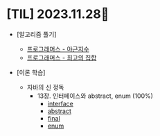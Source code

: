 # [TIL] 2023.11.28📒

 
* [알고리즘 풀기]
  * [프로그래머스 - 야근지수](https://github.com/elephant97/PROGRAMMERS/blob/main/Java/Level%203/%EC%95%BC%EA%B7%BC%EC%A7%80%EC%88%98.java)
  * [프로그래머스 - 최고의 집합](https://github.com/elephant97/PROGRAMMERS/blob/main/Java/Level%203/%EC%B5%9C%EA%B3%A0%EC%9D%98%EC%A7%91%ED%95%A9.java)

* [이론 학습]
  * 자바의 신 정독
    * 13장. 인터페이스와 abstract, enum (100%)
      * [interface](../Study/JavaStudy/interface.md)
      * [abstract](../Study/JavaStudy/abstract.md)
      * [final](../Study/JavaStudy/final.md)
      * [enum](../Study/JavaStudy/enum.md)
 
